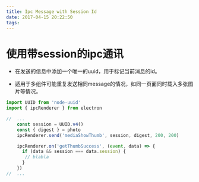 ```yaml
---
title: Ipc Message with Session Id
date: 2017-04-15 20:22:50
tags:
---
```


# 使用带session的ipc通讯

* 在发送的信息中添加一个唯一的uuid，用于标记当前消息的id。

* 适用于多组件可能重复发送相同message的情况，如同一页面同时载入多张图片等情况。

<!-- more -->

```js
import UUID from 'node-uuid'
import { ipcRenderer } from electron

//	...
    const session = UUID.v4()
	const { digest } = photo
	ipcRenderer.send('mediaShowThumb', session, digest, 200, 200)

	ipcRenderer.on('getThumbSuccess', (event, data) => {
	  if (data && session === data.session) {
       // blabla
      }
	})
//	...
```